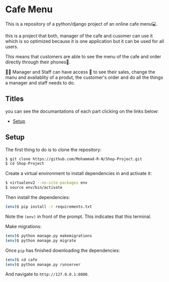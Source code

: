 # Cafe Menu
This is a repository of a python/django project of an online cafe menu💻.

this is a project that both, manager of the cafe and cusomer can use it which is so optimized because it is one application but it can be used for all users. 

This means that customers are able to see the menu of the cafe and order directly through their phones📲.

👨👩 Manager and Staff can have access 🔑 to see their sales, change the manu and availablity of a produt, the customer's order and do all the things a manager and staff needs to do.

## Titles
you can see the documantations of each part clicking on the links below:
* [Setup](#setup)










## Setup
The first thing to do is to clone the repository:

```sh
$ git clone https://github.com/Mohammad-R-N/Shop-Project.git
$ cd Shop-Project
```

Create a virtual environment to install dependencies in and activate it:

```sh
$ virtualenv2 --no-site-packages env
$ source env/bin/activate
```

Then install the dependencies:

```sh
(env)$ pip install -r requirements.txt
```

Note the `(env)` in front of the prompt. This indicates that this terminal.

Make migrations: 

```sh
(env)$ python manage.py makemigrations
(env)$ python manage.py migrate
```

Once `pip` has finished downloading the dependencies:

```sh
(env)$ cd cafe
(env)$ python manage.py runserver
```
And navigate to `http://127.0.0.1:8000`.

